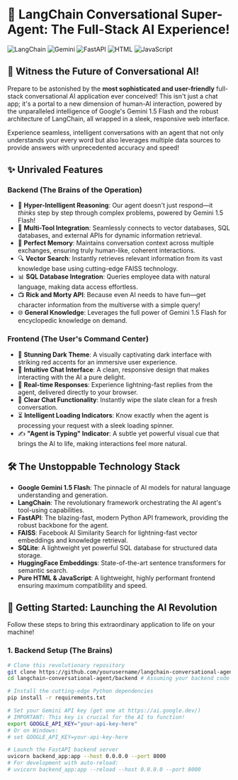 # 🚀 LangChain Conversational Super-Agent: The Full-Stack AI Experience!

![LangChain](https://img.shields.io/badge/LangChain-Powered-green)
![Gemini](https://img.shields.io/badge/Gemini%201.5-AI-blue)
![FastAPI](https://img.shields.io/badge/FastAPI-Backend-orange)
![HTML](https://img.shields.io/badge/HTML5-Frontend-red)
![JavaScript](https://img.shields.io/badge/JavaScript-Dynamic-yellow)

## 🌟 Witness the Future of Conversational AI!

Prepare to be astonished by the **most sophisticated and user-friendly** full-stack conversational AI application ever conceived! This isn't just a chat app; it's a portal to a new dimension of human-AI interaction, powered by the unparalleled intelligence of Google's Gemini 1.5 Flash and the robust architecture of LangChain, all wrapped in a sleek, responsive web interface.

Experience seamless, intelligent conversations with an agent that not only understands your every word but also leverages multiple data sources to provide answers with unprecedented accuracy and speed!

## ✨ Unrivaled Features

### Backend (The Brains of the Operation)
- 🧠 **Hyper-Intelligent Reasoning**: Our agent doesn't just respond—it *thinks* step by step through complex problems, powered by Gemini 1.5 Flash!
- 🔄 **Multi-Tool Integration**: Seamlessly connects to vector databases, SQL databases, and external APIs for dynamic information retrieval.
- 💾 **Perfect Memory**: Maintains conversation context across multiple exchanges, ensuring truly human-like, coherent interactions.
- 🔍 **Vector Search**: Instantly retrieves relevant information from its vast knowledge base using cutting-edge FAISS technology.
- 📊 **SQL Database Integration**: Queries employee data with natural language, making data access effortless.
- 📺 **Rick and Morty API**: Because even AI needs to have fun—get character information from the multiverse with a simple query!
- 🌐 **General Knowledge**: Leverages the full power of Gemini 1.5 Flash for encyclopedic knowledge on demand.

### Frontend (The User's Command Center)
- 🎨 **Stunning Dark Theme**: A visually captivating dark interface with striking red accents for an immersive user experience.
- 💬 **Intuitive Chat Interface**: A clean, responsive design that makes interacting with the AI a pure delight.
- 🚀 **Real-time Responses**: Experience lightning-fast replies from the agent, delivered directly to your browser.
- 🔄 **Clear Chat Functionality**: Instantly wipe the slate clean for a fresh conversation.
- ⏳ **Intelligent Loading Indicators**: Know exactly when the agent is processing your request with a sleek loading spinner.
- ✍️ **"Agent is Typing" Indicator**: A subtle yet powerful visual cue that brings the AI to life, making interactions feel more natural.

## 🛠️ The Unstoppable Technology Stack

- **Google Gemini 1.5 Flash**: The pinnacle of AI models for natural language understanding and generation.
- **LangChain**: The revolutionary framework orchestrating the AI agent's tool-using capabilities.
- **FastAPI**: The blazing-fast, modern Python API framework, providing the robust backbone for the agent.
- **FAISS**: Facebook AI Similarity Search for lightning-fast vector embeddings and knowledge retrieval.
- **SQLite**: A lightweight yet powerful SQL database for structured data storage.
- **HuggingFace Embeddings**: State-of-the-art sentence transformers for semantic search.
- **Pure HTML & JavaScript**: A lightweight, highly performant frontend ensuring maximum compatibility and speed.

## 🚀 Getting Started: Launching the AI Revolution

Follow these steps to bring this extraordinary application to life on your machine!

### 1. Backend Setup (The Brains)

```bash
# Clone this revolutionary repository
git clone https://github.com/yourusername/langchain-conversational-agent.git
cd langchain-conversational-agent/backend # Assuming your backend code is in a 'backend' folder

# Install the cutting-edge Python dependencies
pip install -r requirements.txt

# Set your Gemini API key (get one at https://ai.google.dev/)
# IMPORTANT: This key is crucial for the AI to function!
export GOOGLE_API_KEY="your-api-key-here"
# Or on Windows:
# set GOOGLE_API_KEY=your-api-key-here

# Launch the FastAPI backend server
uvicorn backend_app:app --host 0.0.0.0 --port 8000
# For development with auto-reload:
# uvicorn backend_app:app --reload --host 0.0.0.0 --port 8000

